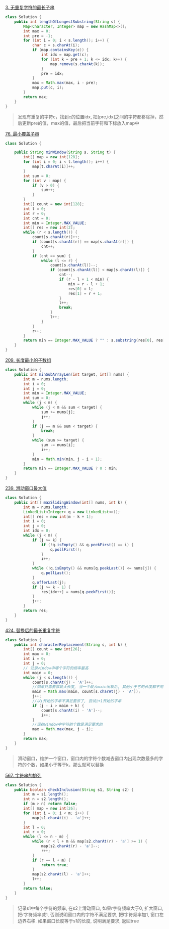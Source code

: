 [3. 无重复字符的最长子串](https://leetcode-cn.com/problems/longest-substring-without-repeating-characters/)

```java
class Solution {
    public int lengthOfLongestSubstring(String s) {
        Map<Character, Integer> map = new HashMap<>();
        int max = 0;
        int pre = -1;
        for (int i = 0; i < s.length(); i++) {
            char c = s.charAt(i);
            if (map.containsKey(c)) {
                int idx = map.get(c);
                for (int k = pre + 1; k <= idx; k++) {
                    map.remove(s.charAt(k));
                }
                pre = idx;
            }
            max = Math.max(max, i - pre);
            map.put(c, i);
        }
        return max;
    }
}
```

> 发现有重复的字符c，找到c的位置idx, 把(pre,idx]之间的字符都移除掉，然后更新pre的值，max的值，最后把当前字符和下标放入map中

[76. 最小覆盖子串](https://leetcode-cn.com/problems/minimum-window-substring/)

```java
class Solution {

    public String minWindow(String s, String t) {
        int[] map = new int[128];
        for (int i = 0; i < t.length(); i++) {
            map[t.charAt(i)]++;
        }
        int sum = 0;
        for (int v : map) {
            if (v > 0) {
                sum++;
            }
        }
        int[] count = new int[128];
        int l = 0;
        int r = 0;
        int cnt = 0;
        int min = Integer.MAX_VALUE;
        int[] res = new int[2];
        while (r < s.length()) {
            count[s.charAt(r)]++;
            if (count[s.charAt(r)] == map[s.charAt(r)]) {
                cnt++;
            }
            if (cnt == sum) {
                while (l <= r) {
                    count[s.charAt(l)]--;
                    if (count[s.charAt(l)] < map[s.charAt(l)]) {
                        cnt--;
                        if (r - l + 1 < min) {
                            min = r - l + 1;
                            res[0] = l;
                            res[1] = r + 1;
                        }
                        l++;
                        break;
                    }
                    l++;
                }
            }
            r++;
        }
        return min == Integer.MAX_VALUE ? "" : s.substring(res[0], res[1]);
    }
}
```

[209. 长度最小的子数组](https://leetcode-cn.com/problems/minimum-size-subarray-sum/)

```java
class Solution {
    public int minSubArrayLen(int target, int[] nums) {
        int m = nums.length;
        int i = 0;
        int j = 0;
        int min = Integer.MAX_VALUE;
        int sum = 0;
        while (j < m) {
            while (j < m && sum < target) {
                sum += nums[j];
                j++;
            }
            if (j == m && sum < target) {
                break;
            }
            while (sum >= target) {
                sum -= nums[i];
                i++;
            }
            min = Math.min(min, j - i + 1);
        }
        return min == Integer.MAX_VALUE ? 0 : min;
    }
}
```

[239. 滑动窗口最大值](https://leetcode-cn.com/problems/sliding-window-maximum/)

```java
class Solution {
    public int[] maxSlidingWindow(int[] nums, int k) {
        int m = nums.length;
        LinkedList<Integer> q = new LinkedList<>();
        int[] res = new int[m - k + 1];
        int i = 0;
        int j = 0;
        int idx = 0;
        while (j < m) {
            if (j >= k) {
                if (!q.isEmpty() && q.peekFirst() == i) {
                    q.pollFirst();
                }
                i++;
            }
            while (!q.isEmpty() && nums[q.peekLast()] <= nums[j]) {
                q.pollLast();
            }
            q.offerLast(j);
            if (j >= k - 1) {
                res[idx++] = nums[q.peekFirst()];
            }
            j++;
        }
        return res;
    }
}
```

[424. 替换后的最长重复字符](https://leetcode-cn.com/problems/longest-repeating-character-replacement/)

```java
class Solution {
    public int characterReplacement(String s, int k) {
        int[] count = new int[26];
        int max = 0;
        int i = 0;
        int j = 0;
        // 记录window中哪个字符的频率最高
        int main = 0;
        while (j < s.length()) {
            count[s.charAt(j) - 'A']++;
            //如果只需要求最大长度, 当一个最大main出现后, 其他小于它的长度都不用考虑
            main = Math.max(main, count[s.charAt(j) - 'A']);
            j++;
            //以i开始的字串不满足要求了, 尝试i+1开始的字串
            if (j - i > main + k) {
                count[s.charAt(i) - 'A']--;
                i++;
            }
            //现在window中字符的个数是满足要求的
            max = Math.max(max, j - i);
        }
        return max;
    }
}
```

> 滑动窗口，维护一个窗口，窗口内的字符个数减去窗口内出现次数最多的字符的个数，如果小于等于k，那么就可以替换

[567. 字符串的排列](https://leetcode-cn.com/problems/permutation-in-string/)

```java
class Solution {
    public boolean checkInclusion(String s1, String s2) {
        int m = s1.length();
        int n = s2.length();
        if (m > n) return false;
        int[] map = new int[26];
        for (int i = 0; i < m; i++) {
            map[s1.charAt(i) - 'a']++;
        }
        int l = 0;
        int r = 0;
        while (l <= n - m) {
            while (r < l + m && map[s2.charAt(r) - 'a'] >= 1) {
                map[s2.charAt(r) - 'a']--;
                r++;
            }
            if (r == l + m) {
                return true;
            }
            map[s2.charAt(l) - 'a']++;
            l++;
        }
        return false;
    }
}
```

> 记录s1中每个字符的频率, 在s2上滑动窗口, 如果r字符频率大于0, 扩大窗口, 把r字符频率减1, 否则说明窗口内的字符不满足要求, 把l字符频率加1, 窗口左边界右移. 如果窗口长度等于s1的长度, 说明满足要求, 返回true
